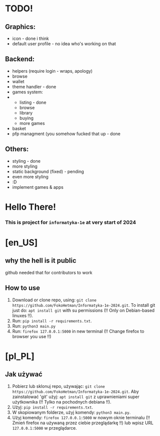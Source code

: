 # TODO!
## Graphics:
* icon - done i think
* default user profile - no idea who's working on that
## Backend:
* helpers (require login - wraps, apology)
* browse
* wallet
* theme handler - done
* games system:
* * listing - done
  * browse
  * library
  * buying
  * more games
* basket
* pfp managment (you somehow fucked that up - done
## Others:
* styling - done
* more styling
* static background (fixed) - pending
* even more styling
* :D
* implement games & apps







# Hello There!
### This is project for `informatyka-1e` at very start of 2024

# [en_US]
## why the hell is it public
github needed that for contributors to work
## How to use

1. Download or clone repo, using: ```git clone https://github.com/FokoHetman/Informatyka-1e-2024.git```. To install git just do: ```apt install git``` with su permissions (!! Only on Debian-based linuxes !!).
2. Run: ```pip install -r requirements.txt```.
3. Run: ```python3 main.py```
4. Run: ```firefox 127.0.0.1:5000``` in new terminal (!! Change firefox to browser you use !!)

# [pl_PL]
## Jak używać

1. Pobierz lub sklonuj repo, używając: ```git clone https://github.com/FokoHetman/Informatyka-1e-2024.git```. Aby zainstalować 'git' użyj: ```apt install git``` z uprawnieniami super użytkownika (!! Tylko na pochodnych debiana !!).
2. Użyj: ```pip install -r requirements.txt```.
3. W skopiowanym folderze, użyj komendy: ```python3 main.py```.
4. Użyj komendy: ```firefox 127.0.0.1:5000``` w nowym oknie terminalu (!! Zmień firefox na używaną przez ciebie przeglądarkę !!) lub wpisz URL `127.0.0.1:5000` w przeglądarce.
